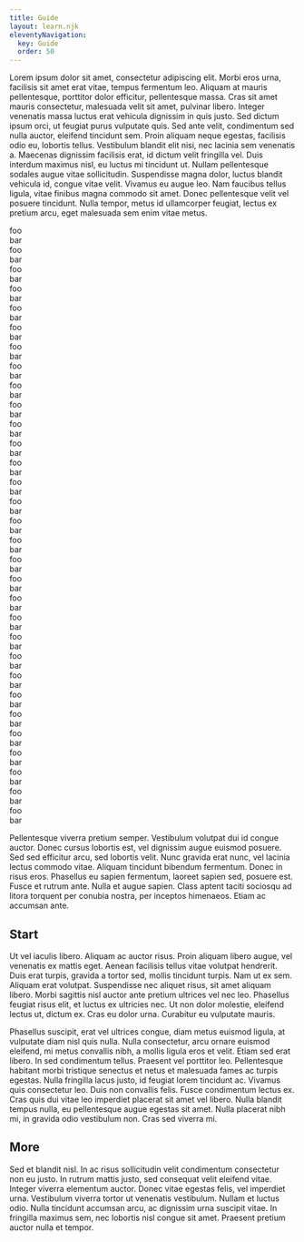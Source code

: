 ```yaml
---
title: Guide
layout: learn.njk
eleventyNavigation:
  key: Guide
  order: 50
---
```


Lorem ipsum dolor sit amet, consectetur adipiscing elit. Morbi eros urna, facilisis sit amet erat vitae, tempus fermentum leo. Aliquam at mauris pellentesque, porttitor dolor efficitur, pellentesque massa. Cras sit amet mauris consectetur, malesuada velit sit amet, pulvinar libero. Integer venenatis massa luctus erat vehicula dignissim in quis justo. Sed dictum ipsum orci, ut feugiat purus vulputate quis. Sed ante velit, condimentum sed nulla auctor, eleifend tincidunt sem. Proin aliquam neque egestas, facilisis odio eu, lobortis tellus. Vestibulum blandit elit nisi, nec lacinia sem venenatis a. Maecenas dignissim facilisis erat, id dictum velit fringilla vel. Duis interdum maximus nisl, eu luctus mi tincidunt ut. Nullam pellentesque sodales augue vitae sollicitudin. Suspendisse magna dolor, luctus blandit vehicula id, congue vitae velit. Vivamus eu augue leo. Nam faucibus tellus ligula, vitae finibus magna commodo sit amet. Donec pellentesque velit vel posuere tincidunt. Nulla tempor, metus id ullamcorper feugiat, lectus ex pretium arcu, eget malesuada sem enim vitae metus.

foo <br> bar <br> foo <br> bar <br> foo <br> bar <br> foo <br> bar <br> foo <br> bar <br> foo <br> bar <br> foo <br> bar <br> foo <br> bar <br> foo <br> bar <br> foo <br> bar <br> foo <br> bar <br> foo <br> bar <br> foo <br> bar <br> foo <br> bar <br> foo <br> bar <br> foo <br> bar <br> foo <br> bar <br> foo <br> bar <br> foo <br> bar <br> foo <br> bar <br> foo <br> bar <br> foo <br> bar <br> foo <br> bar <br> foo <br> bar <br> foo <br> bar <br> foo <br> bar <br> foo <br> bar <br> foo <br> bar <br> foo <br> bar <br> foo <br> bar <br> foo <br> bar <br>

Pellentesque viverra pretium semper. Vestibulum volutpat dui id congue auctor. Donec cursus lobortis est, vel dignissim augue euismod posuere. Sed sed efficitur arcu, sed lobortis velit. Nunc gravida erat nunc, vel lacinia lectus commodo vitae. Aliquam tincidunt bibendum fermentum. Donec in risus eros. Phasellus eu sapien fermentum, laoreet sapien sed, posuere est. Fusce et rutrum ante. Nulla et augue sapien. Class aptent taciti sociosqu ad litora torquent per conubia nostra, per inceptos himenaeos. Etiam ac accumsan ante.

## Start

Ut vel iaculis libero. Aliquam ac auctor risus. Proin aliquam libero augue, vel venenatis ex mattis eget. Aenean facilisis tellus vitae volutpat hendrerit. Duis erat turpis, gravida a tortor sed, mollis tincidunt turpis. Nam ut ex sem. Aliquam erat volutpat. Suspendisse nec aliquet risus, sit amet aliquam libero. Morbi sagittis nisl auctor ante pretium ultrices vel nec leo. Phasellus feugiat risus elit, et luctus ex ultricies nec. Ut non dolor molestie, eleifend lectus ut, dictum ex. Cras eu dolor urna. Curabitur eu vulputate mauris.

Phasellus suscipit, erat vel ultrices congue, diam metus euismod ligula, at vulputate diam nisl quis nulla. Nulla consectetur, arcu ornare euismod eleifend, mi metus convallis nibh, a mollis ligula eros et velit. Etiam sed erat libero. In sed condimentum tellus. Praesent vel porttitor leo. Pellentesque habitant morbi tristique senectus et netus et malesuada fames ac turpis egestas. Nulla fringilla lacus justo, id feugiat lorem tincidunt ac. Vivamus quis consectetur leo. Duis non convallis felis. Fusce condimentum lectus ex. Cras quis dui vitae leo imperdiet placerat sit amet vel libero. Nulla blandit tempus nulla, eu pellentesque augue egestas sit amet. Nulla placerat nibh mi, in gravida odio vestibulum non. Cras sed viverra mi.

## More

Sed et blandit nisl. In ac risus sollicitudin velit condimentum consectetur non eu justo. In rutrum mattis justo, sed consequat velit eleifend vitae. Integer viverra elementum auctor. Donec vitae egestas felis, vel imperdiet urna. Vestibulum viverra tortor ut venenatis vestibulum. Nullam et luctus odio. Nulla tincidunt accumsan arcu, ac dignissim urna suscipit vitae. In fringilla maximus sem, nec lobortis nisl congue sit amet. Praesent pretium auctor nulla et tempor.
